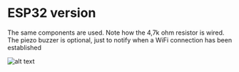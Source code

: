 # ESP32 version

The same components are used. Note how the 4,7k ohm resistor is wired.   
The piezo buzzer is optional, just to notify when a WiFi connection has been established  



![alt text](esp32.png "Wiring")
